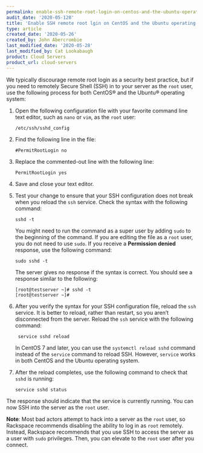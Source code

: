 ```yaml
---
permalink: enable-ssh-remote-root-login-on-centos-and-the-ubuntu-operating-system/
audit_date: '2020-05-128'
title: 'Enable SSH remote root lgin on CentOS and the Ubuntu operating system'
type: article
created_date: '2020-05-26'
created_by: John Abercrombie
last_modified_date: '2020-05-28'
last_modified_by: Cat Lookabaugh
product: Cloud Servers
product_url: cloud-servers
---
```


We typically discourage remote root login as a security best practice, but if you need to remotely
Secure Shell (SSH) in to your server as the `root` user, use the following process for both CentOS&reg;
and the Ubuntu&reg; operating system:

1. Open the following configuration file with your favorite command line text editor, such as `nano`
   or `vim`, as the `root` user:

       /etc/ssh/sshd_config

2. Find the following line in the file:

       #PermitRootLogin no

3. Replace the commented-out line with the following line:

       PermitRootLogin yes

4. Save and close your text editor. 

5. Test your change to ensure that your SSH configuration does not break when you reload the `ssh`
   service. Check the syntax with the following command:

       sshd -t

   You might need to run the command as a super user by adding `sudo` to the beginning of the command.
   If you are editing the file as a `root` user, you do not need to use `sudo`. If you receive a 
   **Permission denied** response, use the following command:

       sudo sshd -t

   The server gives no response if the syntax is correct. You should see a response similar to the following:

       [root@testserver ~]# sshd -t
       [root@testserver ~]#


6. After you verify the syntax for your SSH configuration file, reload the `ssh` service. It is better to
   reload, rather than restart, so you aren’t disconnected from the server. Reload the `ssh` service with
   the following command:

        service sshd reload
        
   In CentOS 7 and later, you can use the `systemctl reload sshd` command instead of the `service`
   command to reload SSH. However, `service` works in both CentOS and the Ubuntu operating system.

7. After the reload completes, use the following command to check that `sshd` is running:

       service sshd status

The response should indicate that the service is currently running. You can now SSH into the server as
the `root` user.

**Note**:  Most bad actors attempt to hack into a server as the `root` user, so Rackspace recommends
disabling the ability to log in as `root` remotely. Instead, Rackspace recommends that you use SSH to
access the server as a user with `sudo` privileges. Then, you can elevate to the `root` user after you
connect.
